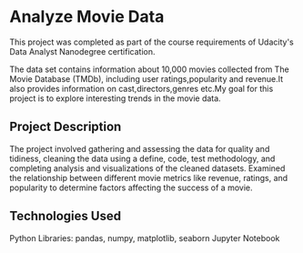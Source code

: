 # Analyze Movie Data

This project was completed as part of the course requirements of Udacity's Data Analyst Nanodegree certification.

The data set contains information about 10,000 movies collected from The Movie Database (TMDb), including user ratings,popularity and revenue.It also provides information on cast,directors,genres etc.My goal for this project is to explore interesting trends in the movie data.

## Project Description
The project involved gathering and assessing the data for quality and tidiness, cleaning the data using a define, code, test methodology, and completing analysis and visualizations of the cleaned datasets. Examined the relationship between different movie metrics like revenue, ratings, and popularity to determine factors affecting the success of a movie.

## Technologies Used
Python Libraries: pandas, numpy, matplotlib, seaborn Jupyter Notebook
